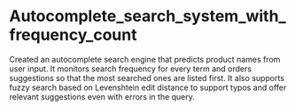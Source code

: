 # Autocomplete_search_system_with_frequency_count
Created an autocomplete search engine that predicts product names from user input. It monitors search frequency for every term and orders suggestions so that the most searched ones are listed first. It also supports fuzzy search based on Levenshtein edit distance to support typos and offer relevant suggestions even with errors in the query. 
